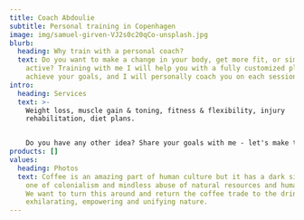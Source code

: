 ```yaml
---
title: Coach Abdoulie
subtitle: Personal training in Copenhagen
image: img/samuel-girven-VJ2s0c20qCo-unsplash.jpg
blurb:
  heading: Why train with a personal coach?
  text: Do you want to make a change in your body, get more fit, or simply be more
    active? Training with me I will help you with a fully customized plans to
    achieve your goals, and I will personally coach you on each session.
intro:
  heading: Services
  text: >-
    Weight loss, muscle gain & toning, fitness & flexibility, injury
    rehabilitation, diet plans.


    Do you have any other idea? Share your goals with me - let's make them real together.
products: []
values:
  heading: Photos
  text: Coffee is an amazing part of human culture but it has a dark side too –
    one of colonialism and mindless abuse of natural resources and human lives.
    We want to turn this around and return the coffee trade to the drink’s
    exhilarating, empowering and unifying nature.
---
```

